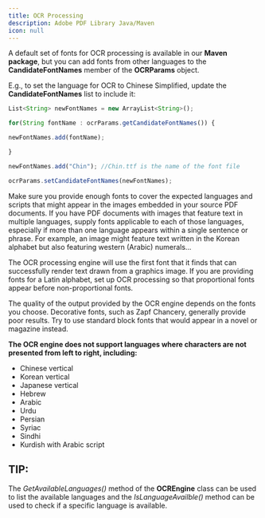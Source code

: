 ```yaml
---
title: OCR Processing
description: Adobe PDF Library Java/Maven
icon: null
---
```


A default set of fonts for OCR processing is available in our **Maven package**, but you can add fonts from other languages to the **CandidateFontNames** member of the **OCRParams** object.

E.g., to set the language for OCR to Chinese Simplified, update the **CandidateFontNames** list to include it:

```js
List<String> newFontNames = new ArrayList<String>();

for(String fontName : ocrParams.getCandidateFontNames()) {

newFontNames.add(fontName);

}

newFontNames.add("Chin"); //Chin.ttf is the name of the font file

ocrParams.setCandidateFontNames(newFontNames);
```

Make sure you provide enough fonts to cover the expected languages and scripts that might appear in the images embedded in your source PDF documents. If you have PDF documents with images that feature text in multiple languages, supply fonts applicable to each of those languages, especially if more than one language appears within a single sentence or phrase. For example, an image might feature text written in the Korean alphabet but also featuring western (Arabic) numerals...

The OCR processing engine will use the first font that it finds that can successfully render text drawn from a graphics image. If you are providing fonts for a Latin alphabet, set up OCR processing so that proportional fonts appear before non-proportional fonts.

The quality of the output provided by the OCR engine depends on the fonts you choose. Decorative fonts, such as Zapf Chancery, generally provide poor results. Try to use standard block fonts that would appear in a novel or magazine instead.

**The OCR engine does not support languages where characters are not presented from left to right, including:**

- Chinese vertical
- Korean vertical
- Japanese vertical
- Hebrew
- Arabic
- Urdu
- Persian
- Syriac
- Sindhi
- Kurdish with Arabic script

## TIP:

The *GetAvailableLanguages()* method of the **OCREngine** class can be used to list the available languages and the *IsLanguageAvailble()* method can be used to check if a specific language is available.
